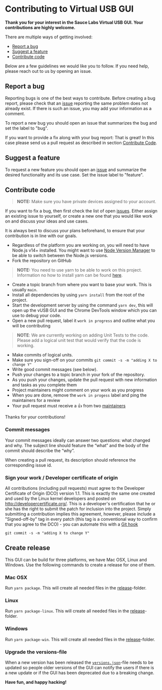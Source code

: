 # Contributing to Virtual USB GUI

**Thank you for your interest in the Sauce Labs Virtual USB GUI. Your contributions are highly welcome.**

There are multiple ways of getting involved:

- [Report a bug](#report-a-bug) 
- [Suggest a feature](#suggest-a-feature) 
- [Contribute code](#contribute-code) 

Below are a few guidelines we would like you to follow.
If you need help, please reach out to us by opening an issue.

## Report a bug 
Reporting bugs is one of the best ways to contribute. Before creating a bug report, please check that an 
[issue](https://github.com/wswebcreation/saucelabs-vusb-gui/issues) reporting the same problem does not already exist. If there is such an issue, you may add your
information as a comment.

To report a new bug you should open an issue that summarizes the bug and set the label to "bug".

If you want to provide a fix along with your bug report: That is great! In this case please send us a pull request as 
described in section [Contribute Code](#contribute-code).

## Suggest a feature
To request a new feature you should open an [issue](https://github.com/wswebcreation/saucelabs-vusb-gui/issues) and 
summarize the desired functionality and its use case. Set the issue label to "feature".  

## Contribute code
> **NOTE:** Make sure you have private devices assigned to your account.

If you want to fix a bug, then first check the list of open 
[issues](https://github.com/wswebcreation/saucelabs-vusb-gui/issues). Either assign an existing issue to yourself, or 
create a new one that you would like work on and discuss your ideas and use cases. 

It is always best to discuss your plans beforehand, to ensure that your contribution is in line with our goals.

- Regardless of the platform you are working on, you will need to have Node.js v14+ installed. You might want to use 
  [Node Version Manager](https://github.com/creationix/nvm) to be able to switch between the Node.js versions.
- Fork the repository on GitHub

> **NOTE:** You need to use yarn to be able to work on this project. Information no how to install yarn can be found
> [here](https://classic.yarnpkg.com/en/docs/install/#mac-stable).

- Create a topic branch from where you want to base your work. This is usually `main`.
- Install all dependencies by using `yarn install` from the root of the project.
- Start the development server by using the command `yarn dev`, this will open up the vUSB GUI and the Chrome DevTools
  window which you can use to debug your code.
- Open a new pull request, label it `work in progress` and outline what you will be contributing

> **NOTE**: We are currently working on adding Unit Tests to the code. Please add a logical unit test that would verify
> that the code is working.

- Make commits of logical units.
- Make sure you sign-off on your commits `git commit -s -m "adding X to change Y"` 
- Write good commit messages (see below).
- Push your changes to a topic branch in your fork of the repository.
- As you push your changes, update the pull request with new information and tasks as you complete them
- Project maintainers might comment on your work as you progress
- When you are done, remove the `work in progess` label and ping the maintainers for a review
- Your pull request must receive a :thumbsup: from two [maintainers](../MAINTAINERS)

Thanks for your contributions!

### Commit messages
Your commit messages ideally can answer two questions: what changed and why. The subject line should feature the 
“what” and the body of the commit should describe the “why”.  

When creating a pull request, its description should reference the corresponding issue id.

### Sign your work / Developer certificate of origin
All contributions (including pull requests) must agree to the Developer Certificate of Origin (DCO) version 1.1. This is 
exactly the same one created and used by the Linux kernel developers and posted on http://developercertificate.org/. 
This is a developer's certification that he or she has the right to submit the patch for inclusion into the project. Simply submitting a contribution implies this agreement, however, please include a "Signed-off-by" tag in every patch (this tag is a conventional way to confirm that you agree to the DCO) - you can automate this with a [Git hook](https://stackoverflow.com/questions/15015894/git-add-signed-off-by-line-using-format-signoff-not-working)

```
git commit -s -m "adding X to change Y"
```

## Create release
This GUI can be build for three platforms, we have Mac OSX, Linux and Windows. Use the following commands to create a 
release for one of them.

### Mac OSX
Run `yarn package`. This will create all needed files in the [release](../release/)-folder.

### Linux
Run `yarn package-linux`. This will create all needed files in the [release](../release/)-folder.

### Windows
Run `yarn package-win`. This will create all needed files in the [release](../release/)-folder.

### Upgrade the versions-file
When a new version has been released the [`versions.json`](../versions.json)-file needs to be updated so people older 
versions of the GUI can notify the users if there is a new update or if the GUI has been deprecated due to a breaking
change.

**Have fun, and happy hacking!**
